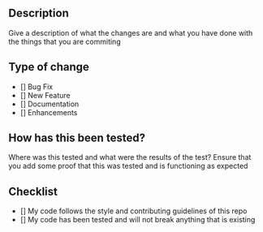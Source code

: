 ## Description

Give a description of what the changes are and what you have done with the things that you are commiting

## Type of change 

- [] Bug Fix 
- [] New Feature 
- [] Documentation 
- [] Enhancements 

## How has this been tested?

Where was this tested and what were the results of the test?
Ensure that you add some proof that this was tested and is functioning as expected

## Checklist 

- [] My code follows the style and contributing guidelines of this repo
- [] My code has been tested and will not break anything that is existing
